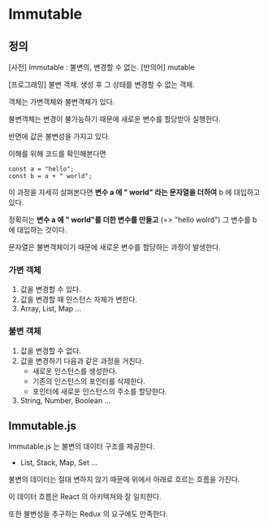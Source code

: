 # Immutable

## 정의

[사전] Immutable : 불변의, 변경할 수 없는. [반의어] mutable

[프로그래밍] 불변 객체. 생성 후 그 상태를 변경할 수 없는 객체.

객체는 가변객체와 불변객체가 있다.

불변객체는 변경이 불가능하기 때문에 새로운 변수를 할당받아 실행한다.

반면에 값은 불변성을 가지고 있다.



이해를 위해 코드를 확인해본다면

```
const a = "hello";
const b = a + " world";
```

이 과정을 자세히 살펴본다면 **변수 a 에 " world" 라는 문자열을 더하여** b 에 대입하고 있다.

정확히는 **변수 a 에 " world"를 더한 변수를 만들고** (=> "hello wolrd") 그 변수를 b 에 대입하는 것이다.

문자열은 불변객체이기 때문에 새로운 변수를 할당하는 과정이 발생한다.



### 가변 객체

1. 값을 변경할 수 있다.
2. 값을 변경할 때 인스턴스 자체가 변한다.
3. Array, List, Map …

### 불변 객체

1. 값을 변경할 수 없다.
2. 값을 변경하기 다음과 같은 과정을 거친다.
   - 새로운 인스턴스를 생성한다.
   - 기존의 인스턴스의 포인터를 삭제한다.
   - 포인터에 새로운 인스턴스의 주소를 할당한다.
3. String, Number, Boolean …



## Immutable.js

Immutable.js 는 불변의 데이터 구조를 제공한다.

- List, Stack, Map, Set …

불변의 데이터는 절대 변하지 않기 때문에 위에서 아래로 흐르는 흐름을 가진다.

이 데이터 흐름은 React 의 아키텍쳐와 잘 일치한다.

또한 불변성을 추구하는 Redux 의 요구에도 만족한다.

